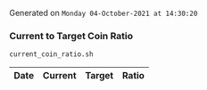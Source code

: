 Generated on `Monday 04-October-2021 at 14:30:20`

### Current to Target Coin Ratio
`current_coin_ratio.sh`

Date|Current|Target|Ratio
---|---|---|---
